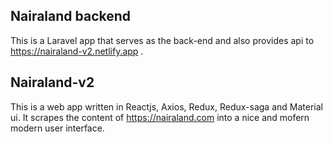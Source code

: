 
## Nairaland backend

This is a Laravel app that serves as the back-end and also provides api to https://nairaland-v2.netlify.app .


## Nairaland-v2
This is a web app written in Reactjs, Axios, Redux, Redux-saga and Material ui. It scrapes the content of https://nairaland.com into a nice and mofern modern user interface.
